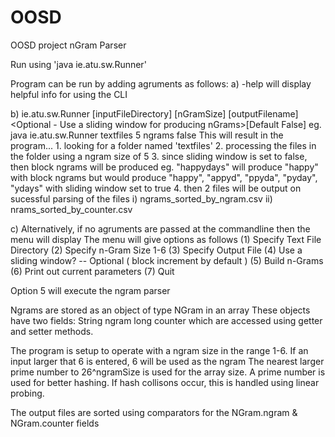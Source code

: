# OOSD
OOSD project nGram Parser

Run using 'java ie.atu.sw.Runner'

Program can be run by adding agruments as follows:
a) 	-help will display helpful info for using the CLI

b)
ie.atu.sw.Runner [inputFileDirectory] [nGramSize] [outputFilename] <Optional - Use a sliding window for producing nGrams>[Default False]
  eg. java ie.atu.sw.Runner textfiles 5 ngrams false
This will result in the program...
	1. looking for a folder named 'textfiles' 
	2. processing the files in the folder using a ngram size of 5
	3. since sliding window is set to false, then block ngrams will be produced
		eg. "happydays" will produce "happy" with block ngrams
			but would produce "happy", "appyd", "ppyda", "pyday", "ydays" with sliding window set to true
	4. then 2 files will be output on sucessful parsing of the files
		i) ngrams_sorted_by_ngram.csv
		ii) nrams_sorted_by_counter.csv

c)
Alternatively, if no agruments are passed at the commandline then the menu will display
The menu will give options as follows
   (1) Specify Text File Directory
   (2) Specify n-Gram Size 1-6
   (3) Specify Output File
   (4) Use a sliding window? -- Optional ( block increment by default )
   (5) Build n-Grams
   (6) Print out current parameters
   (7) Quit

Option 5 will execute the ngram parser

Ngrams are stored as an object of type NGram in an array
These objects have two fields:
	String ngram
	long counter
which are accessed using getter and setter methods.

The program is setup to operate with a ngram size in the range 1-6. If an input larger that 6 is entered, 6 will be used as the ngram
The nearest larger prime number to 26^ngramSize is used for the array size. A prime number is used for better hashing.
If hash collisons occur, this is handled using linear probing.


The output files are sorted using comparators for the NGram.ngram & NGram.counter fields

